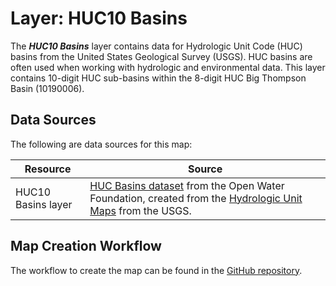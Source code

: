 # Layer:  HUC10 Basins #

The ***HUC10 Basins*** layer contains data for Hydrologic Unit Code (HUC) basins
from the United States Geological Survey (USGS).
HUC basins are often used when working with hydrologic and environmental data.
This layer contains 10-digit HUC sub-basins within the 8-digit HUC Big Thompson Basin (10190006).

## Data Sources ##

The following are data sources for this map:

| **Resource** | **Source** |
| -- | -- |
| HUC10 Basins layer | [HUC Basins dataset](https://data.openwaterfoundation.org/country/us/usgs/huc-basins/) from the Open Water Foundation, created from the [Hydrologic Unit Maps](https://water.usgs.gov/GIS/huc.html) from the USGS. |

## Map Creation Workflow ##

The workflow to create the map can be found in the
[GitHub repository](https://github.com/OpenWaterFoundation/owf-infomapper-co-big-thompson/tree/master/workflow/BasinEntities/Physical-Basins).
